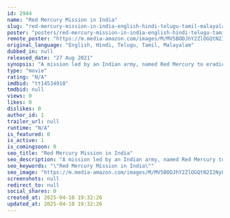 ```yaml
---
id: 2944
name: "Red Mercury Mission in India"
slug: "red-mercury-mission-in-india-english-hindi-telugu-tamil-malayalam-movie-download"
poster: "posters/red-mercury-mission-in-india-english-hindi-telugu-tamil-malayalam-2021.jpg"
remote_poster: "https://m.media-amazon.com/images/M/MV5BODJhY2ZlOGQtN2I2Ny00ZjZkLTgwMjMtMTFlZTM3YTgzMzEzXkEyXkFqcGdeQXVyMTIwNDQ5NTI@._V1_SX300.jpg"
original_language: "English, Hindi, Telugu, Tamil, Malayalam"
dubbed_in: null
released_date: "27 Aug 2021"
synopsis: "A mission led by an Indian army, named Red Mercury to eradicate terrorism with its roots and criminals who are helping them"
type: "movie"
rating: "N/A"
imdbid: "tt14534918"
tmdbid: null
views: 0
likes: 0
dislikes: 0
author_id: 1
trailer_url: null
runtime: "N/A"
is_featured: 0
is_active: 1
is_comingsoon: 0
seo_title: "Red Mercury Mission in India"
seo_description: "A mission led by an Indian army, named Red Mercury to eradicate terrorism with its roots and criminals who are helping them"
seo_keywords: "\"Red Mercury Mission in India\""
seo_image: "https://m.media-amazon.com/images/M/MV5BODJhY2ZlOGQtN2I2Ny00ZjZkLTgwMjMtMTFlZTM3YTgzMzEzXkEyXkFqcGdeQXVyMTIwNDQ5NTI@._V1_SX300.jpg"
screenshots: null
redirect_to: null
social_shares: 0
created_at: 2025-04-10 19:32:26
updated_at: 2025-04-10 19:32:26
---
```


